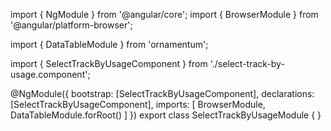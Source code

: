 import { NgModule } from '@angular/core';
import { BrowserModule } from '@angular/platform-browser';
  
import { DataTableModule } from 'ornamentum';
  
import { SelectTrackByUsageComponent } from './select-track-by-usage.component';

@NgModule({
 bootstrap: [SelectTrackByUsageComponent],
 declarations: [SelectTrackByUsageComponent],
 imports: [
    BrowserModule, 
    DataTableModule.forRoot()
  ]
})
export class SelectTrackByUsageModule {
}
